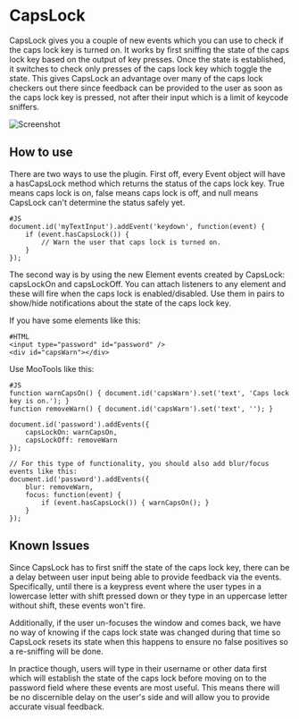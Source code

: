 CapsLock
========

CapsLock gives you a couple of new events which you can use to check if the caps lock key is turned on. It works by first sniffing the state of the caps lock key based on the output of key presses. Once the state is established, it switches to check only presses of the caps lock key which toggle the state. This gives CapsLock an advantage over many of the caps lock checkers out there since feedback can be provided to the user as soon as the caps lock key is pressed, not after their input which is a limit of keycode sniffers.

![Screenshot](http://pradador.com/images/mootools/capslock.screenshot.jpg)


How to use
----------

There are two ways to use the plugin. First off, every Event object will have a hasCapsLock method which returns the status of the caps lock key. True means caps lock is on, false means caps lock is off, and null means CapsLock can't determine the status safely yet.

	#JS
	document.id('myTextInput').addEvent('keydown', function(event) {
		if (event.hasCapsLock()) {
			// Warn the user that caps lock is turned on.
		}
	});
	
The second way is by using the new Element events created by CapsLock: capsLockOn and capsLockOff. You can attach listeners to any element and these will fire when the caps lock is enabled/disabled. Use them in pairs to show/hide notifications about the state of the caps lock key.

If you have some elements like this:

	#HTML
	<input type="password" id="password" />
	<div id="capsWarn"></div>

Use MooTools like this:	
	
	#JS
	function warnCapsOn() { document.id('capsWarn').set('text', 'Caps lock key is on.'); }
	function removeWarn() { document.id('capsWarn').set('text', ''); }
	
	document.id('password').addEvents({
		capsLockOn: warnCapsOn,
		capsLockOff: removeWarn
	});
	
	// For this type of functionality, you should also add blur/focus events like this:
	document.id('password').addEvents({
		blur: removeWarn,
		focus: function(event) {
			if (event.hasCapsLock()) { warnCapsOn(); }
		}
	});
	

Known Issues
------------

Since CapsLock has to first sniff the state of the caps lock key, there can be a delay between user input being able to provide feedback via the events. Specifically, until there is a keypress event where the user types in a lowercase letter with shift pressed down or they type in an uppercase letter without shift, these events won't fire.

Additionally, if the user un-focuses the window and comes back, we have no way of knowing if the caps lock state was changed during that time so CapsLock resets its state when this happens to ensure no false positives so a re-sniffing will be done.

In practice though, users will type in their username or other data first which will establish the state of the caps lock before moving on to the password field where these events are most useful. This means there will be no discernible delay on the user's side and will allow you to provide accurate visual feedback.